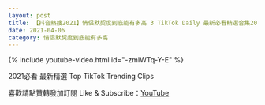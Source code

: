 ```yaml
---
layout: post
title: 【抖音熱搜2021】情侣默契度到底能有多高 3 TikTok Daily 最新必看精選合集2021 04 06
date: 2021-04-06
category: 情侣默契度到底能有多高
---
```


{% include youtube-video.html id="-zmIWTq-Y-E" %}

2021必看 最新精選 Top TikTok Trending Clips

喜歡請點贊轉發加訂閱 Like & Subscribe：[YouTube](https://www.youtube.com/channel/UCAoR7VcanIPd04uEq_GIylA/videos)

